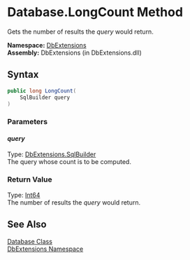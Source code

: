 Database.LongCount Method
=========================
Gets the number of results the *query* would return.

**Namespace:** [DbExtensions][1]  
**Assembly:** DbExtensions (in DbExtensions.dll)

Syntax
------

```csharp
public long LongCount(
	SqlBuilder query
)
```

### Parameters

#### *query*
Type: [DbExtensions.SqlBuilder][2]  
The query whose count is to be computed.

### Return Value
Type: [Int64][3]  
The number of results the *query* would return.

See Also
--------
[Database Class][4]  
[DbExtensions Namespace][1]  

[1]: ../README.md
[2]: ../SqlBuilder/README.md
[3]: http://msdn.microsoft.com/en-us/library/6yy583ek
[4]: README.md
